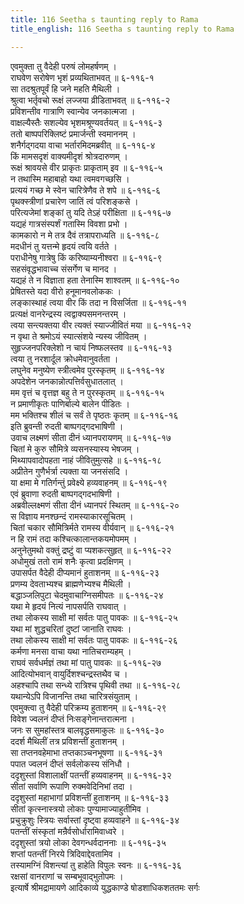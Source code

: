 ```yaml
---
title: 116 Seetha s taunting reply to Rama
title_english: 116 Seetha s taunting reply to Rama

---
```

एवमुक्ता तु वैदेही परुषं लोमहर्षणम् ।  
राघवेण सरोषेण भृशं प्रव्यथिताभवत् ॥ ६-११६-१  
सा तदश्रुतपूर्वं हि जने महति मैथिली ।  
श्रुत्वा भर्तृवचो रूक्षं लज्जया व्रीडिताभवत् ॥ ६-११६-२  
प्रविशन्तीव गात्राणि स्वान्येव जनकात्मजा ।  
वाक्षल्यैस्तैः सशल्येव भृशमश्रूण्यवर्तयत् ॥ ६-११६-३  
ततो बाष्पपरिक्लिष्टं प्रमार्जन्ती स्वमाननम् ।  
शनैर्गद्गदया वाचा भर्तारमिदमब्रवीत् ॥ ६-११६-४  
किं मामसदृशं वाक्यमीदृशं श्रोत्रदारुणम् ।  
रूक्षं श्रावयसे वीर प्राकृतः प्राकृताम् इव ॥ ६-११६-५  
न तथास्मि महाबाहो यथा त्वमवगच्छसि ।  
प्रत्ययं गच्छ मे स्वेन चारित्रेणैव ते शपे ॥ ६-११६-६  
पृथक्स्त्रीणां प्रचारेण जातिं त्वं परिशङ्कसे ।  
परित्यजेमां शङ्कां तु यदि तेऽहं परीक्षिता ॥ ६-११६-७  
यद्यहं गात्रसंस्पर्शं गतास्मि विवशा प्रभो ।  
कामकारो न मे तत्र दैवं तत्रापराध्यति ॥ ६-११६-८  
मदधीनं तु यत्तन्मे हृदयं त्वयि वर्तते ।  
पराधीनेषु गात्रेषु किं करिष्याम्यनीश्वरा ॥ ६-११६-९  
सहसंवृद्धभावाच्च संसर्गेण च मानद ।  
यद्यहं ते न विज्ञाता हता तेनास्मि शाश्वतम् ॥ ६-११६-१०  
प्रेषितस्ते यदा वीरो हनूमानवलोककः ।  
लङ्कास्थाहं त्वया वीर किं तदा न विसर्जिता ॥ ६-११६-११  
प्रत्यक्षं वानरेन्द्रस्य त्वद्वाक्यसमनन्तरम् ।  
त्वया सन्त्यक्तया वीर त्यक्तं स्याज्जीवितं मया ॥ ६-११६-१२  
न वृथा ते श्रमोऽयं स्यात्संशये न्यस्य जीवितम् ।  
सुहृज्जनपरिक्लेशो न चायं निष्फलस्तव ॥ ६-११६-१३  
त्वया तु नरशार्दूल क्रोधमेवानुवर्तता ।  
लघुनेव मनुष्येण स्त्रीत्वमेव पुरस्कृतम् ॥ ६-११६-१४  
अपदेशेन जनकान्नोत्पत्तिर्वसुधातलात् ।  
मम वृत्तं च वृत्तज्ञ बहु ते न पुरस्कृतम् ॥ ६-११६-१५  
न प्रमाणीकृतः पाणिर्बाल्ये बालेन पीडितः ।  
मम भक्तिश्च शीलं च सर्वं ते पृष्ठतः कृतम् ॥ ६-११६-१६  
इति ब्रुवन्ती रुदती बाष्पगद्गदभाषिणी ।  
उवाच लक्ष्मणं सीता दीनं ध्यानपरायणम् ॥ ६-११६-१७  
चितां मे कुरु सौमित्रे व्यसनस्यास्य भेषजम् ।  
मिथ्यापवादोपहता नाहं जीवितुमुत्सहे ॥ ६-११६-१८  
अप्रीतेन गुणैर्भर्त्रा त्यक्ता या जनसंसदि ।  
या क्षमा मे गतिर्गन्तुं प्रवेक्ष्ये हव्यवाहनम् ॥ ६-११६-१९  
एवं ब्रुवाणा रुदती बाष्पगद्गदभाषिणी ।  
अब्रवील्लक्ष्मणं सीता दीनं ध्यानपरं स्थितम् ॥ ६-११६-२०  
स विज्ञाय मनश्छन्दं रामस्याकारसूचितम् ।  
चितां चकार सौमित्रिर्मते रामस्य वीर्यवान् ॥ ६-११६-२१  
न हि रामं तदा कश्चित्कालान्तकयमोपमम् ।  
अनुनेतुमथो वक्तुं द्रष्टुं वा प्यशकत्सुहृत् ॥ ६-११६-२२  
अधोमुखं ततो रामं शनैः कृत्वा प्रदक्षिणम् ।  
उपासर्पत वैदेही दीप्यमानं हुताशनम् ॥ ६-११६-२३  
प्रणम्य देवताभ्यश्च ब्राह्मणेभ्यश्च मैथिली ।  
बद्धाञ्जलिपुटा चेदमुवाचाग्निसमीपतः ॥ ६-११६-२४  
यथा मे हृदयं नित्यं नापसर्पति राघवात् ।  
तथा लोकस्य साक्षी मां सर्वतः पातु पावकः ॥ ६-११६-२५  
यथा मां शुद्धचरितां दुष्टां जानाति राघवः ।  
तथा लोकस्य साक्षी मां सर्वतः पातु पावकः ॥ ६-११६-२६  
कर्मणा मनसा वाचा यथा नातिचराम्यहम् ।  
राघवं सर्वधर्मज्ञं तथा मां पातु पावकः ॥ ६-११६-२७  
आदित्योभवान् वायुर्दिशश्चन्द्रस्तथैव च ।  
अहश्चापि तथा सन्ध्ये रात्रिश्च पृथिवी तथा ॥ ६-११६-२८  
यथान्येऽपि विजानन्ति तथा चारित्रसंयुताम् ।  
एवमुक्त्वा तु वैदेही परिक्रम्य हुताशनम् ॥ ६-११६-२९  
विवेश ज्वलनं दीप्तं निःसङ्गेनान्तरात्मना ।  
जनः स सुमहांस्तत्र बालवृद्धसमाकुलः ॥ ६-११६-३०  
ददर्श मैथिलीं तत्र प्रविशन्तीं हुताशनम् ।  
सा तप्तनवहेमाभा तप्तकाञ्चनभूषणा ॥ ६-११६-३१  
पपात ज्वलनं दीप्तं सर्वलोकस्य संनिधौ ।  
ददृशुस्तां विशालाक्षीं पतन्तीं हव्यवाहनम् ॥ ६-११६-३२  
सीतां सर्वाणि रूपाणि रुक्मवेदिनिभां तदा ।  
ददृशुस्तां महाभागां प्रविशन्तीं हुताशनम् ॥ ६-११६-३३  
सीतां कृत्स्नास्त्रयो लोकाः पुण्यामाज्याहुतीमिव ।  
प्रचुक्रुशुः स्त्रियः सर्वास्तां दृष्ट्वा हव्यवाहने ॥ ६-११६-३४  
पतन्तीं संस्कृतां मन्रैर्वसोर्धारामिवाध्वरे ।  
ददृशुस्तां त्रयो लोका देवगन्धर्वदाननाः ॥ ६-११६-३५  
शप्तां पतन्तीं निरये त्रिदिवाद्देवतामिव ।  
तस्यामग्निं विशन्त्यां तु हाहेति विपुलः स्वनः ॥ ६-११६-३६  
रक्षसां वानराणां च सम्बभूवाद्भुतोपमः ।  
इत्यार्षे श्रीमद्रामायणे आदिकाव्ये युद्धकाण्डे षोडशाधिकशततमः सर्गः